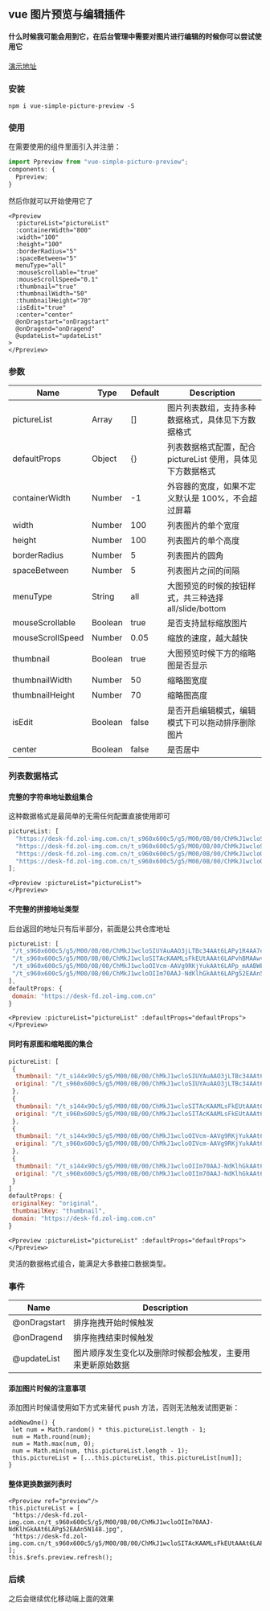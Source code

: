 ## vue 图片预览与编辑插件

#### 什么时候我可能会用到它，在后台管理中需要对图片进行编辑的时候你可以尝试使用它

[演示地址](https://heikaimu.github.io/picture-preview-example/dist/#/index/example)

### 安装

```
npm i vue-simple-picture-preview -S
```

### 使用

在需要使用的组件里面引入并注册：

```js
import Ppreview from "vue-simple-picture-preview";
components: {
  Ppreview;
}
```

然后你就可以开始使用它了

```vue
<Ppreview
  :pictureList="pictureList"
  :containerWidth="800"
  :width="100"
  :height="100"
  :borderRadius="5"
  :spaceBetween="5"
  menuType="all"
  :mouseScrollable="true"
  :mouseScrollSpeed="0.1"
  :thumbnail="true"
  :thumbnailWidth="50"
  :thumbnailHeight="70"
  :isEdit="true"
  :center="center"
  @onDragstart="onDragstart"
  @onDragend="onDragend"
  @updateList="updateList"
>
</Ppreview>
```

### 参数

| Name             | Type    | Default | Description                                                 |
| ---------------- | ------- | ------- | ----------------------------------------------------------- |
| pictureList      | Array   | []      | 图片列表数组，支持多种数据格式，具体见下方数据格式          |
| defaultProps     | Object  | {}      | 列表数据格式配置，配合 pictureList 使用，具体见下方数据格式 |
| containerWidth   | Number  | -1      | 外容器的宽度，如果不定义默认是 100%，不会超过屏幕           |
| width            | Number  | 100     | 列表图片的单个宽度                                          |
| height           | Number  | 100     | 列表图片的单个高度                                          |
| borderRadius     | Number  | 5       | 列表图片的圆角                                              |
| spaceBetween     | Number  | 5       | 列表图片之间的间隔                                          |
| menuType         | String  | all     | 大图预览的时候的按钮样式，共三种选择 all/slide/bottom       |
| mouseScrollable  | Boolean | true    | 是否支持鼠标缩放图片                                        |
| mouseScrollSpeed | Number  | 0.05    | 缩放的速度，越大越快                                        |
| thumbnail        | Boolean | true    | 大图预览时候下方的缩略图是否显示                            |
| thumbnailWidth   | Number  | 50      | 缩略图宽度                                                  |
| thumbnailHeight  | Number  | 70      | 缩略图高度                                                  |
| isEdit           | Boolean | false   | 是否开启编辑模式，编辑模式下可以拖动排序删除图片            |
| center           | Boolean | false   | 是否居中                                                    |

### 列表数据格式

#### 完整的字符串地址数组集合

这种数据格式是最简单的无需任何配置直接使用即可

```js
pictureList: [
  "https://desk-fd.zol-img.com.cn/t_s960x600c5/g5/M00/0B/00/ChMkJ1wcloSIUYAuAAO3jLTBc34AAt6LAPy1R4AA7ek000.jpg",
  "https://desk-fd.zol-img.com.cn/t_s960x600c5/g5/M00/0B/00/ChMkJ1wcloSITAcKAAMLsFkEUtAAAt6LAPvhBMAAwvI448.jpg",
  "https://desk-fd.zol-img.com.cn/t_s960x600c5/g5/M00/0B/00/ChMkJ1wcloOIVcm-AAVg9RKjYukAAt6LAPp_mAABWEN382.jpg",
  "https://desk-fd.zol-img.com.cn/t_s960x600c5/g5/M00/0B/00/ChMkJ1wcloOIIm70AAJ-NdKlhGkAAt6LAPg52EAAn5N148.jpg"
];
```

```vue
<Ppreview :pictureList="pictureList">
</Ppreview>
```

#### 不完整的拼接地址类型

后台返回的地址只有后半部分，前面是公共仓库地址

```js
pictureList: [
 "/t_s960x600c5/g5/M00/0B/00/ChMkJ1wcloSIUYAuAAO3jLTBc34AAt6LAPy1R4AA7ek000.jpg",
 "/t_s960x600c5/g5/M00/0B/00/ChMkJ1wcloSITAcKAAMLsFkEUtAAAt6LAPvhBMAAwvI448.jpg",
 "/t_s960x600c5/g5/M00/0B/00/ChMkJ1wcloOIVcm-AAVg9RKjYukAAt6LAPp_mAABWEN382.jpg",
 "/t_s960x600c5/g5/M00/0B/00/ChMkJ1wcloOIIm70AAJ-NdKlhGkAAt6LAPg52EAAn5N148.jpg"
],
defaultProps: {
 domain: "https://desk-fd.zol-img.com.cn"
}
```

```vue
<Ppreview :pictureList="pictureList" :defaultProps="defaultProps">
</Ppreview>
```

#### 同时有原图和缩略图的集合

```js
pictureList: [
 {
  thumbnail: "/t_s144x90c5/g5/M00/0B/00/ChMkJ1wcloSIUYAuAAO3jLTBc34AAt6LAPy1R4AA7ek000.jpg",
  original: "/t_s960x600c5/g5/M00/0B/00/ChMkJ1wcloSIUYAuAAO3jLTBc34AAt6LAPy1R4AA7ek000.jpg"
 },
 {
  thumbnail: "/t_s144x90c5/g5/M00/0B/00/ChMkJ1wcloSITAcKAAMLsFkEUtAAAt6LAPvhBMAAwvI448.jpg",
  original: "/t_s960x600c5/g5/M00/0B/00/ChMkJ1wcloSITAcKAAMLsFkEUtAAAt6LAPvhBMAAwvI448.jpg"
 },
 {
  thumbnail: "/t_s144x90c5/g5/M00/0B/00/ChMkJ1wcloOIVcm-AAVg9RKjYukAAt6LAPp_mAABWEN382.jpg",
  original: "/t_s960x600c5/g5/M00/0B/00/ChMkJ1wcloOIVcm-AAVg9RKjYukAAt6LAPp_mAABWEN382.jpg"
 },
 {
  thumbnail: "/t_s144x90c5/g5/M00/0B/00/ChMkJ1wcloOIIm70AAJ-NdKlhGkAAt6LAPg52EAAn5N148.jpg",
  original: "/t_s960x600c5/g5/M00/0B/00/ChMkJ1wcloOIIm70AAJ-NdKlhGkAAt6LAPg52EAAn5N148.jpg"
 }
]
defaultProps: {
 originalKey: "original",
 thumbnailKey: "thumbnail",
 domain: "https://desk-fd.zol-img.com.cn"
}
```

```vue
<Ppreview :pictureList="pictureList" :defaultProps="defaultProps">
</Ppreview>
```

灵活的数据格式组合，能满足大多数接口数据类型。

### 事件

| Name         | Description                                                |
| ------------ | ---------------------------------------------------------- |
| @onDragstart | 排序拖拽开始时候触发                                       |
| @onDragend   | 排序拖拽结束时候触发                                       |
| @updateList  | 图片顺序发生变化以及删除时候都会触发，主要用来更新原始数据 |

#### 添加图片时候的注意事项

添加图片时候请使用如下方式来替代 push 方法，否则无法触发试图更新：

```
addNewOne() {
 let num = Math.random() * this.pictureList.length - 1;
 num = Math.round(num);
 num = Math.max(num, 0);
 num = Math.min(num, this.pictureList.length - 1);
 this.pictureList = [...this.pictureList, this.pictureList[num]];
}
```

#### 整体更换数据列表时

```
<Ppreview ref="preview"/>
this.pictureList = [
 "https://desk-fd.zol-img.com.cn/t_s960x600c5/g5/M00/0B/00/ChMkJ1wcloOIIm70AAJ-NdKlhGkAAt6LAPg52EAAn5N148.jpg",
 "https://desk-fd.zol-img.com.cn/t_s960x600c5/g5/M00/0B/00/ChMkJ1wcloSITAcKAAMLsFkEUtAAAt6LAPvhBMAAwvI448.jpg"
];
this.$refs.preview.refresh();
```

### 后续

之后会继续优化移动端上面的效果
